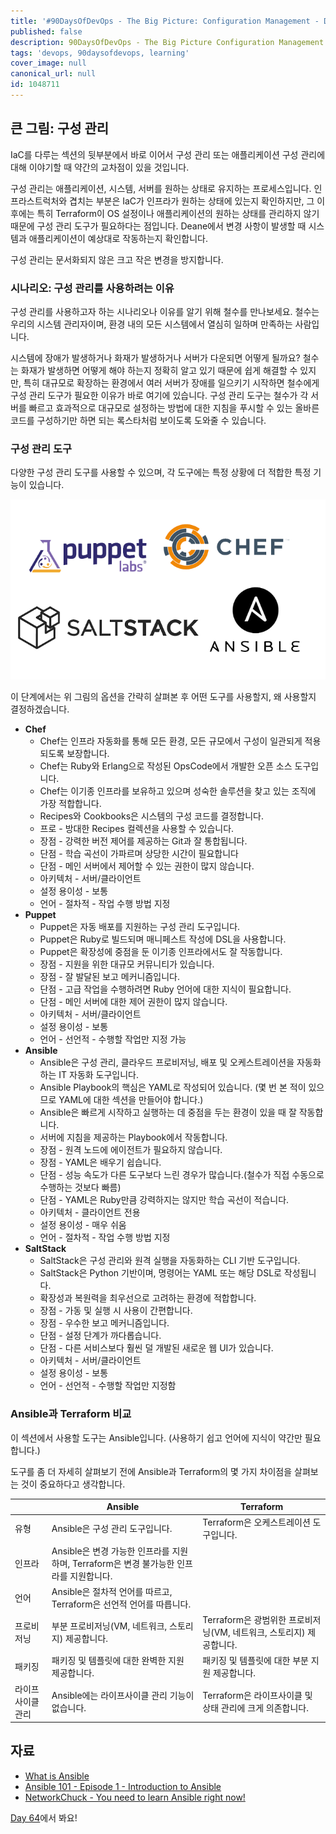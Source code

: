 ```yaml
---
title: '#90DaysOfDevOps - The Big Picture: Configuration Management - Day 63'
published: false
description: 90DaysOfDevOps - The Big Picture Configuration Management
tags: 'devops, 90daysofdevops, learning'
cover_image: null
canonical_url: null
id: 1048711
---
```


## 큰 그림: 구성 관리

IaC를 다루는 섹션의 뒷부분에서 바로 이어서 구성 관리 또는 애플리케이션 구성 관리에 대해 이야기할 때 약간의 교차점이 있을 것입니다.

구성 관리는 애플리케이션, 시스템, 서버를 원하는 상태로 유지하는 프로세스입니다. 인프라스트럭처와 겹치는 부분은 IaC가 인프라가 원하는 상태에 있는지 확인하지만, 그 이후에는 특히 Terraform이 OS 설정이나 애플리케이션의 원하는 상태를 관리하지 않기 때문에 구성 관리 도구가 필요하다는 점입니다. Deane에서 변경 사항이 발생할 때 시스템과 애플리케이션이 예상대로 작동하는지 확인합니다.

구성 관리는 문서화되지 않은 크고 작은 변경을 방지합니다.

### 시나리오: 구성 관리를 사용하려는 이유

구성 관리를 사용하고자 하는 시나리오나 이유를 알기 위해 철수를 만나보세요. 철수는 우리의 시스템 관리자이며, 환경 내의 모든 시스템에서 열심히 일하며 만족하는 사람입니다.

시스템에 장애가 발생하거나 화재가 발생하거나 서버가 다운되면 어떻게 될까요? 철수는 화재가 발생하면 어떻게 해야 하는지 정확히 알고 있기 때문에 쉽게 해결할 수 있지만, 특히 대규모로 확장하는 환경에서 여러 서버가 장애를 일으키기 시작하면 철수에게 구성 관리 도구가 필요한 이유가 바로 여기에 있습니다. 구성 관리 도구는 철수가 각 서버를 빠르고 효과적으로 대규모로 설정하는 방법에 대한 지침을 푸시할 수 있는 올바른 코드를 구성하기만 하면 되는 록스타처럼 보이도록 도와줄 수 있습니다.

### 구성 관리 도구

다양한 구성 관리 도구를 사용할 수 있으며, 각 도구에는 특정 상황에 더 적합한 특정 기능이 있습니다.

![](/2022/Days/Images/Day63_config1.png)

이 단계에서는 위 그림의 옵션을 간략히 살펴본 후 어떤 도구를 사용할지, 왜 사용할지 결정하겠습니다.

- **Chef**
  - Chef는 인프라 자동화를 통해 모든 환경, 모든 규모에서 구성이 일관되게 적용되도록 보장합니다.
  - Chef는 Ruby와 Erlang으로 작성된 OpsCode에서 개발한 오픈 소스 도구입니다.
  - Chef는 이기종 인프라를 보유하고 있으며 성숙한 솔루션을 찾고 있는 조직에 가장 적합합니다.
  - Recipes와 Cookbooks은 시스템의 구성 코드를 결정합니다.
  - 프로 - 방대한 Recipes 컬렉션을 사용할 수 있습니다.
  - 장점 - 강력한 버전 제어를 제공하는 Git과 잘 통합됩니다.
  - 단점 - 학습 곡선이 가파르며 상당한 시간이 필요합니다
  - 단점 - 메인 서버에서 제어할 수 있는 권한이 많지 않습니다.
  - 아키텍처 - 서버/클라이언트
  - 설정 용이성 - 보통
  - 언어 - 절차적 - 작업 수행 방법 지정
- **Puppet**
  - Puppet은 자동 배포를 지원하는 구성 관리 도구입니다.
  - Puppet은 Ruby로 빌드되며 매니페스트 작성에 DSL을 사용합니다.
  - Puppet은 확장성에 중점을 둔 이기종 인프라에서도 잘 작동합니다.
  - 장점 - 지원을 위한 대규모 커뮤니티가 있습니다.
  - 장점 - 잘 발달된 보고 메커니즘입니다.
  - 단점 - 고급 작업을 수행하려면 Ruby 언어에 대한 지식이 필요합니다.
  - 단점 - 메인 서버에 대한 제어 권한이 많지 않습니다.
  - 아키텍처 - 서버/클라이언트
  - 설정 용이성 - 보통
  - 언어 - 선언적 - 수행할 작업만 지정 가능
- **Ansible**
  - Ansible은 구성 관리, 클라우드 프로비저닝, 배포 및 오케스트레이션을 자동화하는 IT 자동화 도구입니다.
  - Ansible Playbook의 핵심은 YAML로 작성되어 있습니다. (몇 번 본 적이 있으므로 YAML에 대한 섹션을 만들어야 합니다.)
  - Ansible은 빠르게 시작하고 실행하는 데 중점을 두는 환경이 있을 때 잘 작동합니다.
  - 서버에 지침을 제공하는 Playbook에서 작동합니다.
  - 장점 - 원격 노드에 에이전트가 필요하지 않습니다.
  - 장점 - YAML은 배우기 쉽습니다.
  - 단점 - 성능 속도가 다른 도구보다 느린 경우가 많습니다.(철수가 직접 수동으로 수행하는 것보다 빠름)
  - 단점 - YAML은 Ruby만큼 강력하지는 않지만 학습 곡선이 적습니다.
  - 아키텍처 - 클라이언트 전용
  - 설정 용이성 - 매우 쉬움
  - 언어 - 절차적 - 작업 수행 방법 지정
- **SaltStack**
  - SaltStack은 구성 관리와 원격 실행을 자동화하는 CLI 기반 도구입니다.
  - SaltStack은 Python 기반이며, 명령어는 YAML 또는 해당 DSL로 작성됩니다.
  - 확장성과 복원력을 최우선으로 고려하는 환경에 적합합니다.
  - 장점 - 가동 및 실행 시 사용이 간편합니다.
  - 장점 - 우수한 보고 메커니즘입니다.
  - 단점 - 설정 단계가 까다롭습니다.
  - 단점 - 다른 서비스보다 훨씬 덜 개발된 새로운 웹 UI가 있습니다.
  - 아키텍처 - 서버/클라이언트
  - 설정 용이성 - 보통
  - 언어 - 선언적 - 수행할 작업만 지정함

### Ansible과 Terraform 비교

이 섹션에서 사용할 도구는 Ansible입니다. (사용하기 쉽고 언어에 지식이 약간만 필요합니다.)

도구를 좀 더 자세히 살펴보기 전에 Ansible과 Terraform의 몇 가지 차이점을 살펴보는 것이 중요하다고 생각합니다.

|                   | Ansible                                                                                 | Terraform                                                           |
| ----------------- | --------------------------------------------------------------------------------------- | ------------------------------------------------------------------- |
| 유형              | Ansible은 구성 관리 도구입니다.                                                         | Terraform은 오케스트레이션 도구입니다.                              |
| 인프라            | Ansible은 변경 가능한 인프라를 지원하며, Terraform은 변경 불가능한 인프라를 지원합니다. |
| 언어              | Ansible은 절차적 언어를 따르고, Terraform은 선언적 언어를 따릅니다.                     |
| 프로비저닝        | 부분 프로비저닝(VM, 네트워크, 스토리지) 제공합니다.                                     | Terraform은 광범위한 프로비저닝(VM, 네트워크, 스토리지) 제공합니다. |
| 패키징            | 패키징 및 템플릿에 대한 완벽한 지원 제공합니다.                                         | 패키징 및 템플릿에 대한 부분 지원 제공합니다.                       |
| 라이프사이클 관리 | Ansible에는 라이프사이클 관리 기능이 없습니다.                                          | Terraform은 라이프사이클 및 상태 관리에 크게 의존합니다.            |

## 자료

- [What is Ansible](https://www.youtube.com/watch?v=1id6ERvfozo)
- [Ansible 101 - Episode 1 - Introduction to Ansible](https://www.youtube.com/watch?v=goclfp6a2IQ)
- [NetworkChuck - You need to learn Ansible right now!](https://www.youtube.com/watch?v=5hycyr-8EKs&t=955s)

[Day 64](day64.md)에서 봐요!
